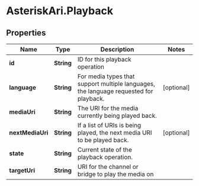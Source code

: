 # AsteriskAri.Playback

## Properties
Name | Type | Description | Notes
------------ | ------------- | ------------- | -------------
**id** | **String** | ID for this playback operation | 
**language** | **String** | For media types that support multiple languages, the language requested for playback. | [optional] 
**mediaUri** | **String** | The URI for the media currently being played back. | 
**nextMediaUri** | **String** | If a list of URIs is being played, the next media URI to be played back. | [optional] 
**state** | **String** | Current state of the playback operation. | 
**targetUri** | **String** | URI for the channel or bridge to play the media on | 
